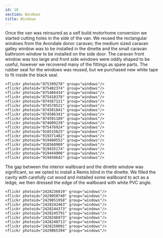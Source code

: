 ```yaml
---
id: 10
section: Windows
title: Windows
---
```


Once the van was reinsured as a self build motorhome conversion we started cutting holes in the side of the van. We reused the rectangular windows from the Avondale donor caravan; the medium sized caravan galley window was to be installed in the dinette and the small caravan bathroom window to be installed on the side door. The caravan front window was too large and front side windows were oddly shaped to be useful, however we recovered many of the fittings as spare parts. The rubber seal for the windows was reused, but we purchased new white tape to fit inside the black seal.

	<flickr photoid="875399278" group="windows"/>
	<flickr photoid="875402374" group="windows"/>
	<flickr photoid="875406434" group="windows"/>
	<flickr photoid="875410378" group="windows"/>
	<flickr photoid="874567121" group="windows"/>
	<flickr photoid="874578521" group="windows"/>
	<flickr photoid="874581841" group="windows"/>
	<flickr photoid="874586343" group="windows"/>
	<flickr photoid="874591189" group="windows"/>
	<flickr photoid="874609239" group="windows"/>
	<flickr photoid="875476924" group="windows"/>
	<flickr photoid="918515625" group="windows"/>
	<flickr photoid="919371402" group="windows"/>
	<flickr photoid="919400552" group="windows"/>
	<flickr photoid="918568909" group="windows"/>
	<flickr photoid="919435174" group="windows"/>
	<flickr photoid="919444900" group="windows"/>
	<flickr photoid="919458642" group="windows"/>

The gap between the interior wallboard and the dinette window was significant, so we opted to install a Remis blind in the dinette. We filled the cavity with carefully cut wood and installed some wallboard to act as a ledge, we then dressed the edge of the wallboard with white PVC angle. 

	<flickr photoid="2428236819" group="windows"/>
	<flickr photoid="2429050740" group="windows"/>
	<flickr photoid="2429051958" group="windows"/>
	<flickr photoid="2428242463" group="windows"/>
	<flickr photoid="2428244373" group="windows"/>
	<flickr photoid="2428245791" group="windows"/>
	<flickr photoid="2428246973" group="windows"/>
	<flickr photoid="2428248713" group="windows"/>
	<flickr photoid="2428250091" group="windows"/>
	<flickr photoid="2429065394" group="windows"/>